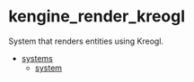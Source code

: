 # kengine_render_kreogl

System that renders entities using Kreogl.

* [systems](systems)
	* [system](systems/system.md)